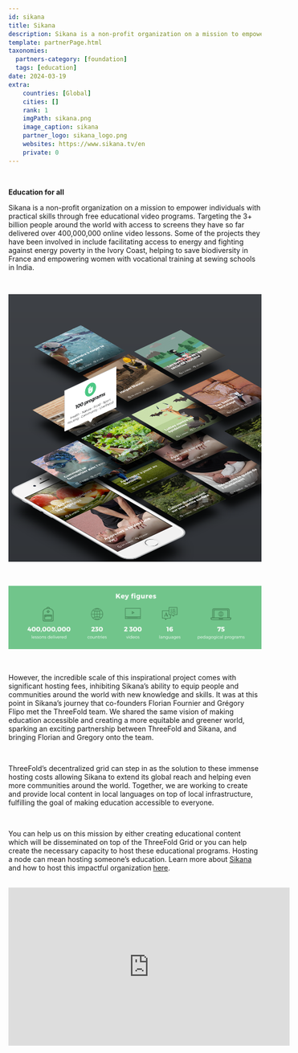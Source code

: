 ```yaml
---
id: sikana
title: Sikana
description: Sikana is a non-profit organization on a mission to empower individuals with practical skills through free educational video programs.
template: partnerPage.html
taxonomies:
  partners-category: [foundation]
  tags: [education]
date: 2024-03-19
extra:
    countries: [Global]
    cities: []
    rank: 1
    imgPath: sikana.png
    image_caption: sikana
    partner_logo: sikana_logo.png
    websites: https://www.sikana.tv/en
    private: 0
---
```


<br/>

**Education for all**

Sikana is a non-profit organization on a mission to empower individuals with practical skills through free educational video programs. Targeting the 3+ billion people around the world with access to screens they have so far delivered over 400,000,000 online video lessons. Some of the projects they have been involved in include facilitating access to energy and fighting against energy poverty in the Ivory Coast, helping to save biodiversity in France and empowering women with vocational training at sewing schools in India.


<br/>

![sikana](sikana1.png)

<br/>

![sikana](sikana2.png)

<br/>

However, the incredible scale of this inspirational project comes with significant hosting fees, inhibiting Sikana’s ability to equip people and communities around the world with new knowledge and skills. It was at this point in Sikana’s journey that co-founders Florian Fournier and Grégory Flipo met the ThreeFold team. We shared the same vision of making education accessible and creating a more equitable and greener world, sparking an exciting partnership between ThreeFold and Sikana, and bringing Florian and Gregory onto the team.

<br/>

ThreeFold’s decentralized grid can step in as the solution to these immense hosting costs allowing Sikana to extend its global reach and helping even more communities around the world. Together, we are working to create and provide local content in local languages on top of local infrastructure, fulfilling the goal of making education accessible to everyone.

<br/>

You can help us on this mission by either creating educational content which will be disseminated on top of the ThreeFold Grid or you can help create the necessary capacity to host these educational programs. Hosting a node can mean hosting someone’s education. Learn more about [Sikana](https://www.sikana.tv/en) and how to host this impactful organization [here](https://www.threefold.io/host/).

<br/>

<iframe width="560" height="315" src="https://www.youtube.com/watch?v=8ArbVX7bV1w" title="YouTube video player" frameborder="0" allow="accelerometer; autoplay; clipboard-write; encrypted-media; gyroscope; picture-in-picture" allowfullscreen></iframe>
